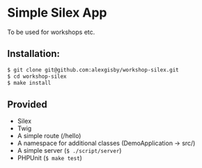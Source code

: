 # Simple Silex App

To be used for workshops etc.

## Installation:

```sh
$ git clone git@github.com:alexgisby/workshop-silex.git
$ cd workshop-silex
$ make install
```

## Provided

- Silex
- Twig
- A simple route (/hello)
- A namespace for additional classes (DemoApplication -> src/)
- A simple server (`$ ./script/server`)
- PHPUnit (`$ make test`)
